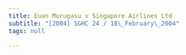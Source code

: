 ```yaml
---
title: Euan Murugasu v Singapore Airlines Ltd
subtitle: "[2004] SGHC 24 / 18\_February\_2004"
tags: null

---
```


